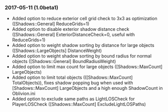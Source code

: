 ### 2017-05-11 (1.0beta1)
* Added option to reduce exterior cell grid check to 3x3 as optimization ([Shadows::General] ReduceGrids=1)
* Added option to disable exterior shadow distance check ([Shadows::General] ExteriorDistanceCheck=0, useful with ReduceGrids=1)
* Added option to weight shadow sorting by distance for large objects ([Shadows::LargeObjects] DistanceWeight)
* Added option to weight shadow sorting by bound radius for normal objects ([Shadows::General] BoundRadiusWeight)
* Added option to limit max count for large objects ([Shadows::MaxCount] LargeObjects)
* Added option to limit total objects (([Shadows::MaxCount] TotalObjects)), fixes shadow popping bug when used with [Shadows::MaxCount] LargeObjects and a high enough ShadowCount in Oblivion.ini
* Added option to exclude same paths as LightLOSCheck for PlayerLOSCheck ([Shadows::MaxCount] ExcludeLightLOSPaths)
